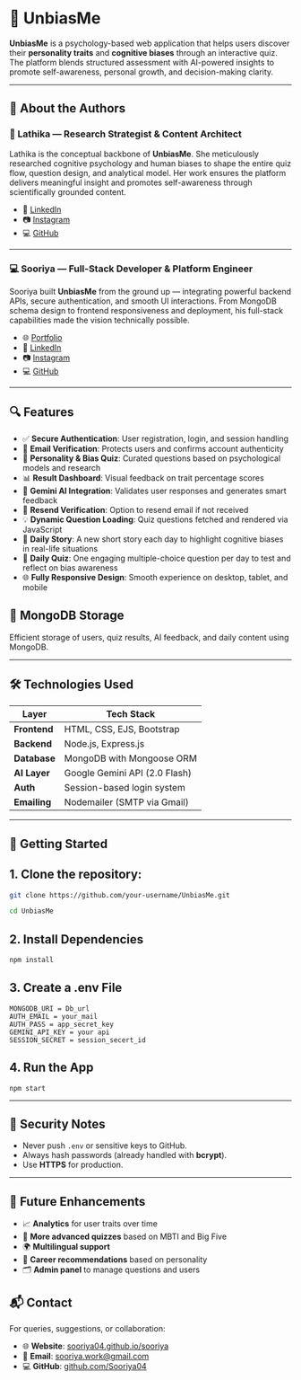 # 🧠 UnbiasMe

**UnbiasMe** is a psychology-based web application that helps users discover their **personality traits** and **cognitive biases** through an interactive quiz. The platform blends structured assessment with AI-powered insights to promote self-awareness, personal growth, and decision-making clarity.

---

## 👥 About the Authors

### 🧠 Lathika — Research Strategist & Content Architect

Lathika is the conceptual backbone of **UnbiasMe**. She meticulously researched cognitive psychology and human biases to shape the entire quiz flow, question design, and analytical model. Her work ensures the platform delivers meaningful insight and promotes self-awareness through scientifically grounded content.

- 🔗 [LinkedIn](https://www.linkedin.com/in/lathika-m-a78781303/)
- 📷 [Instagram](https://www.instagram.com/_.lathx_/)
- 💻 [GitHub](https://github.com/Lathika2508)

---

### 💻 Sooriya — Full-Stack Developer & Platform Engineer

Sooriya built **UnbiasMe** from the ground up — integrating powerful backend APIs, secure authentication, and smooth UI interactions. From MongoDB schema design to frontend responsiveness and deployment, his full-stack capabilities made the vision technically possible.

- 🌐 [Portfolio](https://sooriya04.github.io/sooriya/)
- 🔗 [LinkedIn](https://www.linkedin.com/in/sooriyab/)
- 📷 [Instagram](https://www.instagram.com/ucdshso/)
- 💻 [GitHub](https://github.com/Sooriya04)

---

## 🔍 Features

- ✅ **Secure Authentication**: User registration, login, and session handling
- 📧 **Email Verification**: Protects users and confirms account authenticity
- 🧠 **Personality & Bias Quiz**: Curated questions based on psychological models and research
- 📊 **Result Dashboard**: Visual feedback on trait percentage scores
- 🤖 **Gemini AI Integration**: Validates user responses and generates smart feedback
- 🔁 **Resend Verification**: Option to resend email if not received
- 💡 **Dynamic Question Loading**: Quiz questions fetched and rendered via JavaScript
- 📖 **Daily Story**: A new short story each day to highlight cognitive biases in real-life situations
- 📝 **Daily Quiz**: One engaging multiple-choice question per day to test and reflect on bias awareness
- 🌐 **Fully Responsive Design**: Smooth experience on desktop, tablet, and mobile

## 💾 MongoDB Storage

Efficient storage of users, quiz results, AI feedback, and daily content using MongoDB.

---

## 🛠️ Technologies Used

| Layer        | Tech Stack                    |
| ------------ | ----------------------------- |
| **Frontend** | HTML, CSS, EJS, Bootstrap     |
| **Backend**  | Node.js, Express.js           |
| **Database** | MongoDB with Mongoose ORM     |
| **AI Layer** | Google Gemini API (2.0 Flash) |
| **Auth**     | Session-based login system    |
| **Emailing** | Nodemailer (SMTP via Gmail)   |

---

## 🚀 Getting Started

## 1. Clone the repository:

```bash
git clone https://github.com/your-username/UnbiasMe.git
```

```bash
cd UnbiasMe
```

## 2. Install Dependencies

```bash
npm install
```

## 3. Create a .env File

```
MONGODB_URI = Db_url
AUTH_EMAIL = your_mail
AUTH_PASS = app_secret_key
GEMINI_API_KEY = your api
SESSION_SECRET = session_secert_id
```

## 4. Run the App

```
npm start
```

---

## 🔐 Security Notes

- Never push `.env` or sensitive keys to GitHub.
- Always hash passwords (already handled with **bcrypt**).
- Use **HTTPS** for production.

---

## 🧪 Future Enhancements

- 📈 **Analytics** for user traits over time
- 🧩 **More advanced quizzes** based on MBTI and Big Five
- 🌍 **Multilingual support**
- 🎯 **Career recommendations** based on personality
- 🗂 **Admin panel** to manage questions and users

## 📬 Contact

For queries, suggestions, or collaboration:

- 🌐 **Website**: [sooriya04.github.io/sooriya](https://sooriya04.github.io/sooriya/)
- 📧 **Email**: [sooriya.work@gmail.com](mailto:sooriya.work@gmail.com)
- 💻 **GitHub**: [github.com/Sooriya04](https://github.com/Sooriya04)
